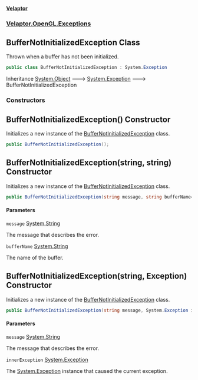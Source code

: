 #### [Velaptor](index.md 'index')
### [Velaptor.OpenGL.Exceptions](Velaptor.OpenGL.Exceptions.md 'Velaptor.OpenGL.Exceptions')

## BufferNotInitializedException Class

Thrown when a buffer has not been initialized.

```csharp
public class BufferNotInitializedException : System.Exception
```

Inheritance [System.Object](https://docs.microsoft.com/en-us/dotnet/api/System.Object 'System.Object') &#129106; [System.Exception](https://docs.microsoft.com/en-us/dotnet/api/System.Exception 'System.Exception') &#129106; BufferNotInitializedException
### Constructors

<a name='Velaptor.OpenGL.Exceptions.BufferNotInitializedException.BufferNotInitializedException()'></a>

## BufferNotInitializedException() Constructor

Initializes a new instance of the [BufferNotInitializedException](Velaptor.OpenGL.Exceptions.BufferNotInitializedException.md 'Velaptor.OpenGL.Exceptions.BufferNotInitializedException') class.

```csharp
public BufferNotInitializedException();
```

<a name='Velaptor.OpenGL.Exceptions.BufferNotInitializedException.BufferNotInitializedException(string,string)'></a>

## BufferNotInitializedException(string, string) Constructor

Initializes a new instance of the [BufferNotInitializedException](Velaptor.OpenGL.Exceptions.BufferNotInitializedException.md 'Velaptor.OpenGL.Exceptions.BufferNotInitializedException') class.

```csharp
public BufferNotInitializedException(string message, string bufferName="");
```
#### Parameters

<a name='Velaptor.OpenGL.Exceptions.BufferNotInitializedException.BufferNotInitializedException(string,string).message'></a>

`message` [System.String](https://docs.microsoft.com/en-us/dotnet/api/System.String 'System.String')

The message that describes the error.

<a name='Velaptor.OpenGL.Exceptions.BufferNotInitializedException.BufferNotInitializedException(string,string).bufferName'></a>

`bufferName` [System.String](https://docs.microsoft.com/en-us/dotnet/api/System.String 'System.String')

The name of the buffer.

<a name='Velaptor.OpenGL.Exceptions.BufferNotInitializedException.BufferNotInitializedException(string,System.Exception)'></a>

## BufferNotInitializedException(string, Exception) Constructor

Initializes a new instance of the [BufferNotInitializedException](Velaptor.OpenGL.Exceptions.BufferNotInitializedException.md 'Velaptor.OpenGL.Exceptions.BufferNotInitializedException') class.

```csharp
public BufferNotInitializedException(string message, System.Exception innerException);
```
#### Parameters

<a name='Velaptor.OpenGL.Exceptions.BufferNotInitializedException.BufferNotInitializedException(string,System.Exception).message'></a>

`message` [System.String](https://docs.microsoft.com/en-us/dotnet/api/System.String 'System.String')

The message that describes the error.

<a name='Velaptor.OpenGL.Exceptions.BufferNotInitializedException.BufferNotInitializedException(string,System.Exception).innerException'></a>

`innerException` [System.Exception](https://docs.microsoft.com/en-us/dotnet/api/System.Exception 'System.Exception')

The [System.Exception](https://docs.microsoft.com/en-us/dotnet/api/System.Exception 'System.Exception') instance that caused the current exception.